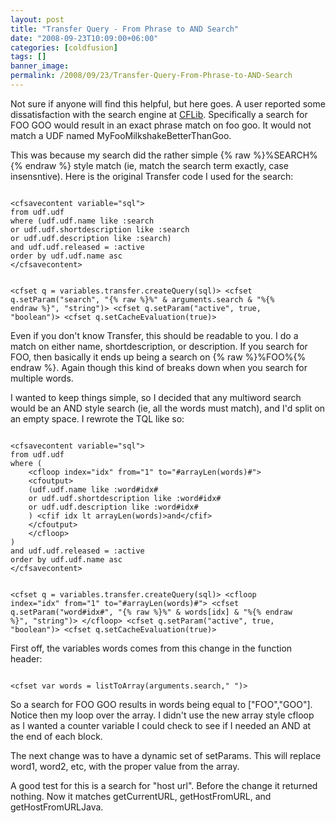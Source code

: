 ```yaml
---
layout: post
title: "Transfer Query - From Phrase to AND Search"
date: "2008-09-23T10:09:00+06:00"
categories: [coldfusion]
tags: []
banner_image: 
permalink: /2008/09/23/Transfer-Query-From-Phrase-to-AND-Search
---
```


Not sure if anyone will find this helpful, but here goes. A user reported some dissatisfaction with the search engine at <a href="http://www.cflib.org">CFLib</a>. Specifically a search for FOO GOO would result in an exact phrase match on foo goo. It would not match a UDF named MyFooMilkshakeBetterThanGoo. 

This was because my search did the rather simple {% raw %}%SEARCH%{% endraw %} style match (ie, match the search term exactly, case insensntive). Here is the original Transfer code I used for the search:
<!--more-->
<code>
&lt;cfsavecontent variable="sql"&gt;
from udf.udf
where (udf.udf.name like :search
or udf.udf.shortdescription like :search
or udf.udf.description like :search)
and udf.udf.released = :active
order by udf.udf.name asc
&lt;/cfsavecontent&gt;

&lt;cfset q = variables.transfer.createQuery(sql)&gt;
&lt;cfset q.setParam("search", "{% raw %}%" & arguments.search & "%{% endraw %}", "string")&gt;
&lt;cfset q.setParam("active", true, "boolean")&gt;
&lt;cfset q.setCacheEvaluation(true)&gt;
</code>

Even if you don't know Transfer, this should be readable to you. I do a match on either name, shortdescription, or description. If you search for FOO, then basically it ends up being a search on {% raw %}%FOO%{% endraw %}. Again though this kind of breaks down when you search for multiple words. 

I wanted to keep things simple, so I decided that any multiword search would be an AND style search (ie, all the words must match), and I'd split on an empty space. I rewrote the TQL like so:

<code>
&lt;cfsavecontent variable="sql"&gt;
from udf.udf
where (
	&lt;cfloop index="idx" from="1" to="#arrayLen(words)#"&gt;
	&lt;cfoutput&gt;
	(udf.udf.name like :word#idx#
	or udf.udf.shortdescription like :word#idx#
	or udf.udf.description like :word#idx#
	) &lt;cfif idx lt arrayLen(words)&gt;and&lt;/cfif&gt;
	&lt;/cfoutput&gt;
	&lt;/cfloop&gt;
)
and udf.udf.released = :active
order by udf.udf.name asc
&lt;/cfsavecontent&gt;
	
&lt;cfset q = variables.transfer.createQuery(sql)&gt;
&lt;cfloop index="idx" from="1" to="#arrayLen(words)#"&gt;
	&lt;cfset q.setParam("word#idx#", "{% raw %}%" & words[idx] & "%{% endraw %}", "string")&gt;
&lt;/cfloop&gt;
&lt;cfset q.setParam("active", true, "boolean")&gt;
&lt;cfset q.setCacheEvaluation(true)&gt;
</code>

First off, the variables words comes from this change in the function header:

<code>
&lt;cfset var words = listToArray(arguments.search," ")&gt;
</code>

So a search for FOO GOO results in words being equal to ["FOO","GOO"]. Notice then my loop over the array. I didn't use the new array style cfloop as I wanted a counter variable I could check to see if I needed an AND at the end of each block.

The next change was to have a dynamic set of setParams. This will replace word1, word2, etc, with the proper value from the array.

A good test for this is a search for "host url". Before the change it returned nothing. Now it matches getCurrentURL, getHostFromURL, and getHostFromURLJava.